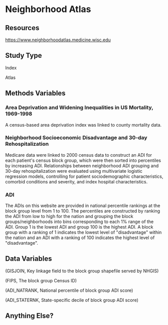 # Neighborhood Atlas

## Resources
https://www.neighborhoodatlas.medicine.wisc.edu
## Study Type
Index

Atlas
## Methods Variables

### Area Deprivation and Widening Inequalities in US Mortality, 1969-1998
A census-based area deprivation index was linked to county mortality data.

### Neighborhood Socioeconomic Disadvantage and 30-day Rehospitalization
Medicare data were linked to 2000 census data to construct an ADI for each patient's census block group, which were then sorted into percentiles by increasing ADI. Relationships between neighborhood ADI grouping and 30-day rehospitalization were evaluated using multivariate logistic regression models, controlling for patient sociodemographic characteristics, comorbid conditions and severity, and index hospital characteristics.

### ADI

The ADIs on this website are provided in national percentile rankings at the block group level from 1 to 100. The percentiles are constructed by ranking the ADI from low to high for the nation and grouping the block groups/neighborhoods into bins corresponding to each 1% range of the ADI. Group 1 is the lowest ADI and group 100 is the highest ADI. A block group with a ranking of 1 indicates the lowest level of "disadvantage" within the nation and an ADI with a ranking of 100 indicates the highest level of "disadvantage".

## Data Variables

(GISJOIN, Key linkage field to the block group shapefile served by NHGIS)

(FIPS, The block group Census ID)

(ADI_NATRANK, National percentile of block group ADI score)

(ADI_STATERNK, State-specific decile of block group ADI score)

## Anything Else?
